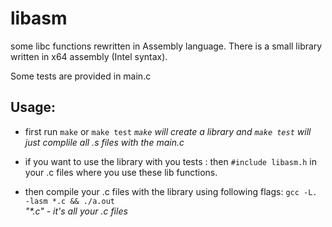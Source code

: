 # libasm
some libc functions rewritten in Assembly language. 
There is a small library written in x64 assembly (Intel syntax).

Some tests are provided in main.c 

## Usage:
* first run `make` or `make test`
*`make` will create a library and `make test` will just complile all .s files with the main.c*

* if you want to use the library with you tests : then `#include libasm.h` in your .c files where you use these lib functions.

* then compile your .c files with the library using following flags:
`gcc -L. -lasm *.c && ./a.out` \
_"*.c" - it's all your .c files_
